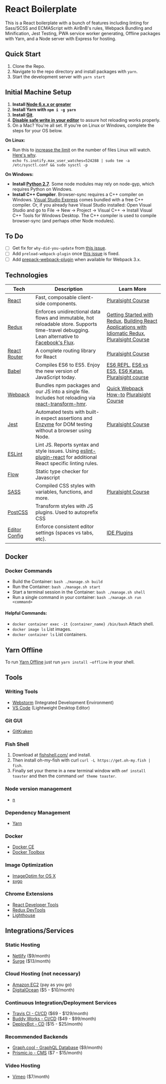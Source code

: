 # React Boilerplate

This is a React boilerplate with a bunch of features including linting for Sass/SCSS and ECMAScript with AirBnB's rules, Webpack Bundling and Minification, Jest Testing, PWA service worker generating, Offline packages with Yarn, and a Node server with Express for hosting.

## Quick Start
1. Clone the Repo.
1. Navigate to the repo directory and install packages with `yarn`.
1. Start the development server with `yarn start`

## Initial Machine Setup
1. **Install [Node 6.x.x or greater](https://nodejs.org)**
1. **Install Yarn with `npm i -g yarn`**
1. **Install [Git](https://git-scm.com/downloads)**. 
1. **[Disable safe write in your editor](http://webpack.github.io/docs/webpack-dev-server.html#working-with-editors-ides-supporting-safe-write)** to assure hot reloading works properly.
1. On a Mac? You're all set. If you're on Linux or Windows, complete the steps for your OS below.  

**On Linux:**  

 * Run this to [increase the limit](http://stackoverflow.com/questions/16748737/grunt-watch-error-waiting-fatal-error-watch-enospc) on the number of files Linux will watch. [Here's why](https://github.com/coryhouse/react-slingshot/issues/6).    
`echo fs.inotify.max_user_watches=524288 | sudo tee -a /etc/sysctl.conf && sudo sysctl -p` 

**On Windows:** 

* **Install [Python 2.7](https://www.python.org/downloads/)**. Some node modules may rely on node-gyp, which requires Python on Windows.
* **Install C++ Compiler**. Browser-sync requires a C++ compiler on Windows. [Visual Studio Express](https://www.visualstudio.com/en-US/products/visual-studio-express-vs) comes bundled with a free C++ compiler. Or, if you already have Visual Studio installed: Open Visual Studio and go to File -> New -> Project -> Visual C++ -> Install Visual C++ Tools for Windows Desktop. The C++ compiler is used to compile browser-sync (and perhaps other Node modules).

## To Do
- [ ] Get fix for `why-did-you-update` from [this issue](https://github.com/garbles/why-did-you-update/issues/45).
- [ ] Add `preload-webpack-plugin` once [this issue](https://github.com/GoogleChrome/preload-webpack-plugin/issues/27) is fixed.
- [ ] Add [prepack-webpack-plugin](https://github.com/gajus/prepack-webpack-plugin) when available for Webpack 3.x.

## Technologies

| **Tech** | **Description** |**Learn More**|
|----------|-------|---|
| [React](https://facebook.github.io/react/)  |   Fast, composable client-side components.    | [Pluralsight Course](https://www.pluralsight.com/courses/react-flux-building-applications)  |
| [Redux](http://redux.js.org) |  Enforces unidirectional data flows and immutable, hot reloadable store. Supports time-travel debugging. Lean alternative to [Facebook's Flux](https://facebook.github.io/flux/docs/overview.html).| [Getting Started with Redux](https://egghead.io/courses/getting-started-with-redux), [Building React Applications with Idiomatic Redux](https://egghead.io/courses/building-react-applications-with-idiomatic-redux), [Pluralsight Course](http://www.pluralsight.com/courses/react-redux-react-router-es6)|
| [React Router](https://github.com/reactjs/react-router) | A complete routing library for React | [Pluralsight Course](https://www.pluralsight.com/courses/react-flux-building-applications) |
| [Babel](http://babeljs.io) |  Compiles ES6 to ES5. Enjoy the new version of JavaScript today.     | [ES6 REPL](https://babeljs.io/repl/), [ES6 vs ES5](http://es6-features.org), [ES6 Katas](http://es6katas.org), [Pluralsight course](https://www.pluralsight.com/courses/javascript-fundamentals-es6)    |
| [Webpack](http://webpack.github.io) | Bundles npm packages and our JS into a single file. Includes hot reloading via [react-transform-hmr](https://www.npmjs.com/package/react-transform-hmr). | [Quick Webpack How-to](https://github.com/petehunt/webpack-howto) [Pluralsight Course](https://www.pluralsight.com/courses/webpack-fundamentals)|
| [Jest](https://facebook.github.io/jest/) | Automated tests with built-in expect assertions and [Enzyme](https://github.com/airbnb/enzyme) for DOM testing without a browser using Node. | [Pluralsight Course](https://www.pluralsight.com/courses/testing-javascript) |
| [ESLint](http://eslint.org/)| Lint JS. Reports syntax and style issues. Using [eslint-plugin-react](https://github.com/yannickcr/eslint-plugin-react) for additional React specific linting rules. | |
| [Flow](https://flow.org/)| Static type checker for Javascript | |
| [SASS](http://sass-lang.com/) | Compiled CSS styles with variables, functions, and more. | [Pluralsight Course](https://www.pluralsight.com/courses/better-css)|
| [PostCSS](https://github.com/postcss/postcss) | Transform styles with JS plugins. Used to autoprefix CSS |
| [Editor Config](http://editorconfig.org) | Enforce consistent editor settings (spaces vs tabs, etc). | [IDE Plugins](http://editorconfig.org/#download) |

## Docker

### Docker Commands
- Build the Container: `bash ./manage.sh build`
- Run the Container: `bash ./manage.sh start`
- Start a terminal session in the Container: `bash ./manage.sh shell`
- Run a single command in your container: `bash ./manage.sh run <command>`

#### Helpful Commands:
- `docker container exec -it {container_name} /bin/bash` Attach shell.
- `docker image ls` List images.
- `docker container ls` List containers.

## Yarn Offline
To run [Yarn Offline](https://yarnpkg.com/blog/2016/11/24/offline-mirror/) just run `yarn install –offline` in your shell.

## Tools

### Writing Tools
- [Webstorm](https://www.jetbrains.com/webstorm/) (Integrated Development Environment)
- [VS Code](https://code.visualstudio.com/) (Lightweight Desktop Editor)

### Git GUI
- [GitKraken](https://www.gitkraken.com/)

### Fish Shell
1. Download at [fishshell.com/](https://fishshell.com/) and install.
1. Then install oh-my-fish with curl `curl -L https://get.oh-my.fish | fish`.
1. Finally set your theme in a new terminal window with `omf install toaster` and then the command `omf theme toaster`.

### Node version management
- [n](https://github.com/tj/n)

### Dependency Management
- [Yarn](https://yarnpkg.com/en/)

### Docker
- [Docker CE](https://www.docker.com/community-edition)
- [Docker Toolbox](https://www.docker.com/products/docker-toolbox)

### Image Optimization
- [ImageOptim for OS X](https://imageoptim.com/mac)
- [svgo](https://github.com/svg/svgo)

### Chrome Extensions
- [React Developer Tools](https://chrome.google.com/webstore/detail/react-developer-tools/fmkadmapgofadopljbjfkapdkoienihi)
- [Redux DevTools](https://chrome.google.com/webstore/detail/redux-devtools/lmhkpmbekcpmknklioeibfkpmmfibljd)
- [Lighthouse](https://chrome.google.com/webstore/detail/lighthouse/blipmdconlkpinefehnmjammfjpmpbjk)

## Integrations/Services

### Static Hosting
- [Netlify](https://www.netlify.com) ($9/month)
- [Surge](http://surge.sh/) ($13/month)

### Cloud Hosting (not necessary)
- [Amazon EC2](https://aws.amazon.com/ec2) (pay as you go)
- [DigitalOcean](https://www.digitalocean.com) ($5 - $10/month)

### Continuous Integration/Deployment Services
- [Travis CI - CI/CD](https://travis-ci.com/) ($69 - $129/month)
- [Buddy Works - CI/CD](https://buddy.works) ($49 - $99/month)
- [DeployBot - CD](https://deploybot.com/) ($15 - $25/month)

### Recommended Backends
- [Graph.cool - GraphQL Database](https://www.graph.cool/) ($9/month)
- [Prismic.io - CMS](https://prismic.io/) ($7 - $15/month)

### Video Hosting
- [Vimeo](https://vimeo.com/) ($7/month)
